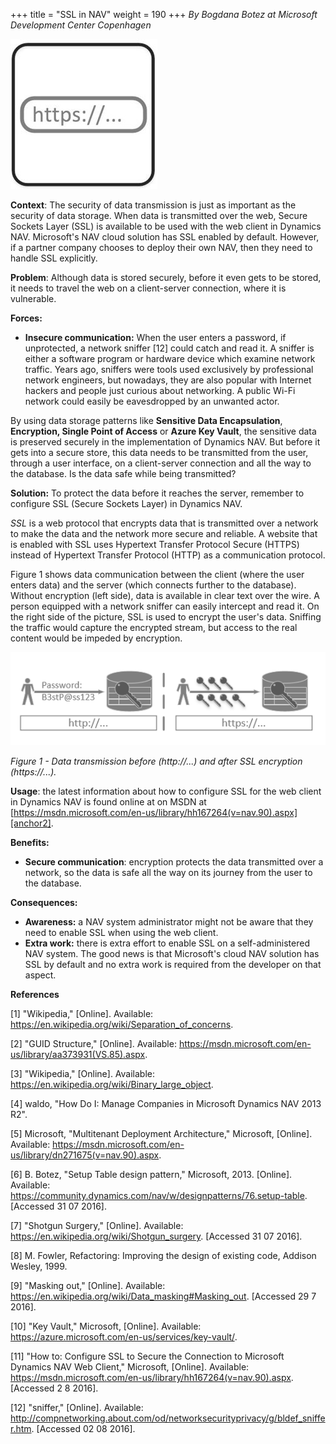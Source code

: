 +++
title = "SSL in NAV"
weight = 190
+++
_By Bogdana Botez at Microsoft Development Center Copenhagen_

[![ ][image0]][anchor0]   

**Context**: The security of data transmission is just as important as the security of data storage. When data is transmitted over the web, Secure Sockets Layer (SSL) is available to be used with the web client in Dynamics NAV. Microsoft's NAV cloud solution has SSL enabled by default. However, if a partner company chooses to deploy their own NAV, then they need to handle SSL explicitly.

**Problem**: Although data is stored securely, before it even gets to be stored, it needs to travel the web on a client-server connection, where it is vulnerable.

**Forces:**

* **Insecure communication:** When the user enters a password, if unprotected, a network sniffer [12] could catch and read it. A sniffer is either a software program or hardware device which examine network traffic. Years ago, sniffers were tools used exclusively by professional network engineers, but nowadays, they are also popular with Internet hackers and people just curious about networking. A public Wi-Fi network could easily be eavesdropped by an unwanted actor.

By using data storage patterns like **Sensitive Data Encapsulation**, **Encryption, Single Point of Access** or **Azure Key Vault**, the sensitive data is preserved securely in the implementation of Dynamics NAV. But before it gets into a secure store, this data needs to be transmitted from the user, through a user interface, on a client-server connection and all the way to the database. Is the data safe while being transmitted?

**Solution:** To protect the data before it reaches the server, remember to configure SSL (Secure Sockets Layer) in Dynamics NAV.

_SSL_ is a web protocol that encrypts data that is transmitted over a network to make the data and the network more secure and reliable. A website that is enabled with SSL uses Hypertext Transfer Protocol Secure (HTTPS) instead of Hypertext Transfer Protocol (HTTP) as a communication protocol.

Figure 1 shows data communication between the client (where the user enters data) and the server (which connects further to the database). Without encryption (left side), data is available in clear text over the wire. A person equipped with a network sniffer can easily intercept and read it. On the right side of the picture, SSL is used to encrypt the user's data. Sniffing the traffic would capture the encrypted stream, but access to the real content would be impeded by encryption.

[![ ][image1]][anchor1]

_Figure 1 - Data transmission before (http://...) and after SSL encryption (https://...)._

**Usage**: the latest information about how to configure SSL for the web client in Dynamics NAV is found online at on MSDN at [https://msdn.microsoft.com/en-us/library/hh167264(v=nav.90).aspx][anchor2].

**Benefits:**

* **Secure communication**: encryption protects the data transmitted over a network, so the data is safe all the way on its journey from the user to the database.

**Consequences:**

* **Awareness:** a NAV system administrator might not be aware that they need to enable SSL when using the web client.
* **Extra work:** there is extra effort to enable SSL on a self-administered NAV system. The good news is that Microsoft's cloud NAV solution has SSL by default and no extra work is required from the developer on that aspect.

**References**

[1] "Wikipedia," [Online]. Available: https://en.wikipedia.org/wiki/Separation_of_concerns.

[2] "GUID Structure," [Online]. Available: https://msdn.microsoft.com/en-us/library/aa373931(VS.85).aspx.

[3] "Wikipedia," [Online]. Available: https://en.wikipedia.org/wiki/Binary_large_object.

[4] waldo, "How Do I: Manage Companies in Microsoft Dynamics NAV 2013 R2".

[5] Microsoft, "Multitenant Deployment Architecture," Microsoft, [Online]. Available: https://msdn.microsoft.com/en-us/library/dn271675(v=nav.90).aspx.

[6] B. Botez, "Setup Table design pattern," Microsoft, 2013\. [Online]. Available: https://community.dynamics.com/nav/w/designpatterns/76.setup-table. [Accessed 31 07 2016].

[7] "Shotgun Surgery," [Online]. Available: https://en.wikipedia.org/wiki/Shotgun_surgery. [Accessed 31 07 2016].

[8] M. Fowler, Refactoring: Improving the design of existing code, Addison Wesley, 1999\.

[9] "Masking out," [Online]. Available: https://en.wikipedia.org/wiki/Data_masking#Masking_out. [Accessed 29 7 2016].

[10] "Key Vault," Microsoft, [Online]. Available: https://azure.microsoft.com/en-us/services/key-vault/.

[11] "How to: Configure SSL to Secure the Connection to Microsoft Dynamics NAV Web Client," Microsoft, [Online]. Available: https://msdn.microsoft.com/en-us/library/hh167264(v=nav.90).aspx. [Accessed 2 8 2016].

[12] "sniffer," [Online]. Available: http://compnetworking.about.com/od/networksecurityprivacy/g/bldef_sniffer.htm. [Accessed 02 08 2016].



[anchor0]: Logo-_2D00_-SSL.JPG
[anchor1]: SSL-_2D00_-before-and-after.PNG
[anchor2]: https://msdn.microsoft.com/en-us/library/hh167264(v=nav.90).aspx


[image0]: Logo-_2D00_-SSL.JPG
[image1]: SSL-_2D00_-before-and-after.PNG

